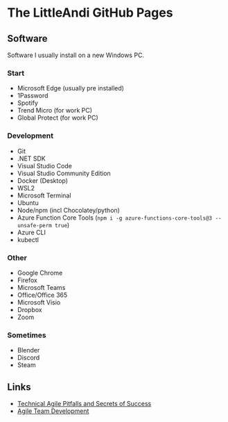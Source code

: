 # The LittleAndi GitHub Pages

## Software

Software I usually install on a new Windows PC.

### Start

* Microsoft Edge (usually pre installed)
* 1Password
* Spotify
* Trend Micro (for work PC)
* Global Protect (for work PC)

### Development

* Git
* .NET SDK
* Visual Studio Code
* Visual Studio Community Edition
* Docker (Desktop)
* WSL2
* Microsoft Terminal
* Ubuntu
* Node/npm (incl Chocolatey/python)
* Azure Function Core Tools (`npm i -g azure-functions-core-tools@3 --unsafe-perm true`)
* Azure CLI
* kubectl

### Other

* Google Chrome
* Firefox
* Microsoft Teams
* Office/Office 365
* Microsoft Visio
* Dropbox
* Zoom

### Sometimes

* Blender
* Discord
* Steam

## Links

* [Technical Agile Pitfalls and Secrets of Success](https://www.youtube.com/watch?v=jxXwm2D3S20)
* [Agile Team Development](https://proagile.se/teams)